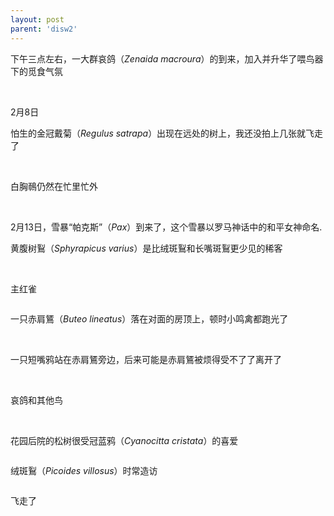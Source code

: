 ```yaml
---
layout: post
parent: 'disw2'
---
```

下午三点左右，一大群哀鸽（<i>Zenaida macroura</i>）的到来，加入并升华了喂鸟器下的觅食气氛

<img class='disc' data-src='https://lykoseremos.github.io/gmalb-04/disw2/DSC_8376.JPG'>

<img class='disc' data-src='https://lykoseremos.github.io/gmalb-04/disw2/DSC_8374.JPG'>

<img class='disc' data-src='https://lykoseremos.github.io/gmalb-04/disw2/DSC_8365.JPG'>

<img class='disc' data-src='https://lykoseremos.github.io/gmalb-04/disw2/DSC_8366.JPG'>

<img class='disc' data-src='https://lykoseremos.github.io/gmalb-04/disw2/DSC_8368.JPG'>

<img class='disc' data-src='https://lykoseremos.github.io/gmalb-04/disw2/DSC_8377.JPG'>

2月8日

怕生的金冠戴菊（<i>Regulus satrapa</i>）出现在远处的树上，我还没拍上几张就飞走了

<img class='disc' data-src='https://lykoseremos.github.io/gmalb-04/disw2/DSC_8379.JPG'>

<img class='disc' data-src='https://lykoseremos.github.io/gmalb-04/disw2/DSC_8380.JPG'>

白胸鳾仍然在忙里忙外

<img class='disc' data-src='https://lykoseremos.github.io/gmalb-04/disw2/DSC_8381.JPG'>

<img class='disc' data-src='https://lykoseremos.github.io/gmalb-04/disw2/DSC_8382.JPG'>

2月13日，雪暴“帕克斯”（<i>Pax</i>）到来了，这个雪暴以罗马神话中的和平女神命名.

黄腹树鴷（<i>Sphyrapicus varius</i>）是比绒斑鴷和长嘴斑鴷更少见的稀客

<img class='disc' data-src='https://lykoseremos.github.io/gmalb-04/disw2/DSC_8385.JPG'>

<img class='disc' data-src='https://lykoseremos.github.io/gmalb-04/disw2/DSC_8387.JPG'>

<img class='disc' data-src='https://lykoseremos.github.io/gmalb-04/disw2/DSC_8388.JPG'>

主红雀

<img class='disc' data-src='https://lykoseremos.github.io/gmalb-04/disw2/DSC_8390.JPG'>

一只赤肩鵟（<i>Buteo lineatus</i>）落在对面的房顶上，顿时小鸣禽都跑光了

<img class='disc' data-src='https://lykoseremos.github.io/gmalb-04/disw2/DSC_8394.JPG'>

<img class='disc' data-src='https://lykoseremos.github.io/gmalb-04/disw2/DSC_8396.JPG'>

<img class='disc' data-src='https://lykoseremos.github.io/gmalb-04/disw2/DSC_8399.JPG'>

一只短嘴鸦站在赤肩鵟旁边，后来可能是赤肩鵟被烦得受不了了离开了

<img class='disc' data-src='https://lykoseremos.github.io/gmalb-04/disw2/DSC_8400.JPG'>

<img class='disc' data-src='https://lykoseremos.github.io/gmalb-04/disw2/DSC_8402.JPG'>

<img class='disc' data-src='https://lykoseremos.github.io/gmalb-04/disw2/DSC_8403.JPG'>

哀鸽和其他鸟

<img class='disc' data-src='https://lykoseremos.github.io/gmalb-04/disw2/DSC_8404.JPG'>

<img class='disc' data-src='https://lykoseremos.github.io/gmalb-04/disw2/DSC_8405.JPG'>

<img class='disc' data-src='https://lykoseremos.github.io/gmalb-04/disw2/DSC_8406.JPG'>

花园后院的松树很受冠蓝鸦（<i>Cyanocitta cristata</i>）的喜爱

<img class='disc' data-src='https://lykoseremos.github.io/gmalb-04/disw2/DSC_8412.JPG'>

绒斑鴷（<i>Picoides villosus</i>）时常造访

<img class='disc' data-src='https://lykoseremos.github.io/gmalb-04/disw2/DSC_8414.JPG'>

飞走了

<img class='disc' data-src='https://lykoseremos.github.io/gmalb-04/disw2/DSC_8415.JPG'>

<img class='disc' data-src='https://lykoseremos.github.io/gmalb-04/disw2/DSC_8416.JPG'>

<img class='disc' data-src='https://lykoseremos.github.io/gmalb-04/disw2/DSC_8418.JPG'>

<img class='disc' data-src='https://lykoseremos.github.io/gmalb-04/disw2/DSC_8419.JPG'>

<img class='disc' data-src='https://lykoseremos.github.io/gmalb-04/disw2/DSC_8421.JPG'>
